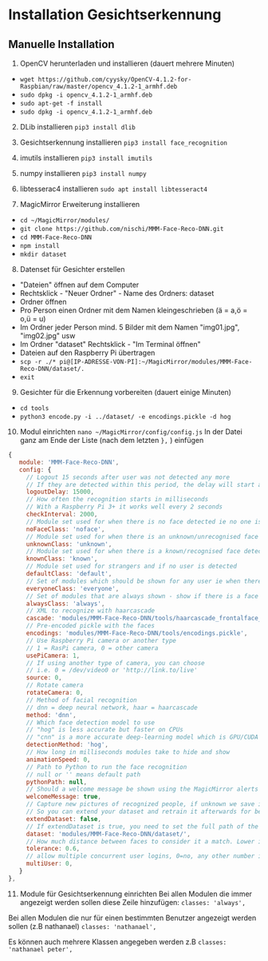 # Installation Gesichtserkennung

## Manuelle Installation

1. OpenCV herunterladen und installieren (dauert mehrere Minuten)
- `wget https://github.com/cyysky/OpenCV-4.1.2-for-Raspbian/raw/master/opencv_4.1.2-1_armhf.deb`
- `sudo dpkg -i opencv_4.1.2-1_armhf.deb`
- `sudo apt-get -f install`
- `sudo dpkg -i opencv_4.1.2-1_armhf.deb`

2. DLib installieren
`pip3 install dlib`

3. Gesichtserkennung installieren
`pip3 install face_recognition`
 
 4. imutils installieren
`pip3 install imutils`
    
5. numpy installieren
`pip3 install numpy`

6. libtesserac4 installieren
`sudo apt install libtesseract4`
  
7. MagicMirror Erweiterung installieren
- `cd ~/MagicMirror/modules/`
- `git clone https://github.com/nischi/MMM-Face-Reco-DNN.git`
- `cd MMM-Face-Reco-DNN`
- `npm install`
- `mkdir dataset`

8. Datenset für Gesichter erstellen
- "Dateien" öffnen auf dem Computer
- Rechtsklick - "Neuer Ordner" - Name des Ordners: dataset
- Ordner öffnen
- Pro Person einen Ordner mit dem Namen kleingeschrieben (ä = a,ö = o,ü = u)
- Im Ordner jeder Person mind. 5 Bilder mit dem Namen "img01.jpg", "img02.jpg" usw
- Im Ordner "dataset" Rechtsklick - "Im Terminal öffnen"
- Dateien auf den Raspberry Pi übertragen
- `scp -r ./* pi@[IP-ADRESSE-VON-PI]:~/MagicMirror/modules/MMM-Face-Reco-DNN/dataset/.`
- `exit`

9. Gesichter für die Erkennung vorbereiten (dauert einige Minuten)
- `cd tools`
- `python3 encode.py -i ../dataset/ -e encodings.pickle -d hog`

10. Modul einrichten
 `nano ~/MagicMirror/config/config.js`
 In der Datei ganz am Ende der Liste (nach dem letzten `},` ) einfügen
 ```js
{
    module: 'MMM-Face-Reco-DNN',
    config: {
      // Logout 15 seconds after user was not detected any more
      // If they are detected within this period, the delay will start again
      logoutDelay: 15000,
      // How often the recognition starts in milliseconds
      // With a Raspberry Pi 3+ it works well every 2 seconds
      checkInterval: 2000,
      // Module set used for when there is no face detected ie no one is in front of the camera
      noFaceClass: 'noface',
      // Module set used for when there is an unknown/unrecognised face detected
      unknownClass: 'unknown',
      // Module set used for when there is a known/recognised face detected
      knownClass: 'known',
      // Module set used for strangers and if no user is detected
      defaultClass: 'default',
      // Set of modules which should be shown for any user ie when there is any face detected
      everyoneClass: 'everyone',
      // Set of modules that are always shown - show if there is a face or no face detected
      alwaysClass: 'always',
      // XML to recognize with haarcascade
      cascade: 'modules/MMM-Face-Reco-DNN/tools/haarcascade_frontalface_default.xml',
      // Pre-encoded pickle with the faces
      encodings: 'modules/MMM-Face-Reco-DNN/tools/encodings.pickle',
      // Use Raspberry Pi camera or another type
      // 1 = RasPi camera, 0 = other camera
      usePiCamera: 1,
      // If using another type of camera, you can choose
      // i.e. 0 = /dev/video0 or 'http://link.to/live'
      source: 0,
      // Rotate camera
      rotateCamera: 0,
      // Method of facial recognition
      // dnn = deep neural network, haar = haarcascade
      method: 'dnn',
      // Which face detection model to use
      // "hog" is less accurate but faster on CPUs
      // "cnn" is a more accurate deep-learning model which is GPU/CUDA accelerated
      detectionMethod: 'hog',
      // How long in milliseconds modules take to hide and show
      animationSpeed: 0,
      // Path to Python to run the face recognition
      // null or '' means default path
      pythonPath: null,
      // Should a welcome message be shown using the MagicMirror alerts module?
      welcomeMessage: true,
      // Capture new pictures of recognized people, if unknown we save it in folder "unknown"
      // So you can extend your dataset and retrain it afterwards for better recognitions
      extendDataset: false,
      // If extendDataset is true, you need to set the full path of the dataset
      dataset: 'modules/MMM-Face-Reco-DNN/dataset/',
      // How much distance between faces to consider it a match. Lower is more strict.
      tolerance: 0.6,
      // allow multiple concurrent user logins, 0=no, any other number is the maximum number of concurrent logins
      multiUser: 0,
    }
},
```

11. Module für Gesichtserkennung einrichten
Bei allen Modulen die immer angezeigt werden sollen diese Zeile hinzufügen:
`classes: 'always',`

Bei allen Modulen die nur für einen bestimmten Benutzer angezeigt werden sollen (z.B nathanael)
`classes: 'nathanael',`

Es können auch mehrere Klassen angegeben werden z.B `classes: 'nathanael peter',`
 
